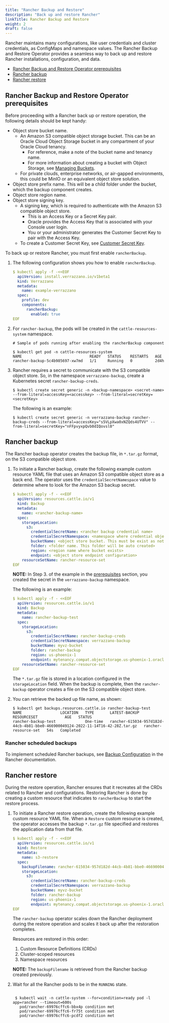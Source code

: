 ```yaml
---
title: "Rancher Backup and Restore"
description: "Back up and restore Rancher"
linkTitle: Rancher Backup and Restore
weight: 2
draft: false
---
```


Rancher maintains many configurations, like user credentials and cluster credentials, as ConfigMaps and namespace values. The Rancher
Backup and Restore Operator provides a seamless way to back up and restore Rancher installations, configuration, and data.

- [Rancher Backup and Restore Operator prerequisites](#rancher-backup-and-restore-operator-prerequisites)
- [Rancher backup](#rancher-backup)
- [Rancher restore](#rancher-restore)


## Rancher Backup and Restore Operator prerequisites

Before proceeding with a Rancher back up or restore operation, the following details should be kept handy:

- Object store bucket name.
    - An Amazon S3 compatible object storage bucket. This can be an Oracle Cloud Object Storage bucket in any compartment of your Oracle Cloud tenancy.
        - For reference, make a note of the bucket name and tenancy name.
        - For more information about creating a bucket with Object Storage, see [Managing Buckets](https://docs.oracle.com/en-us/iaas/Content/Object/Tasks/managingbuckets.htm).
    - For private clouds, enterprise networks, or air-gapped environments, this could be MinIO or an equivalent object store solution.
- Object store prefix name. This will be a child folder under the bucket, which the backup component creates.
- Object store region name.
- Object store signing key.
    - A signing key, which is required to authenticate with the Amazon S3 compatible object store.
        - This is an Access Key or a Secret Key pair.
        - Oracle provides the Access Key that is associated with your Console user login.
        - You or your administrator generates the Customer Secret Key to pair with the Access Key.
    - To create a Customer Secret Key, see [Customer Secret Key](https://docs.oracle.com/en-us/iaas/Content/Identity/Tasks/managingcredentials.htm#create-secret-key).


To back up or restore Rancher, you must first enable `rancherBackup`.

1. The following configuration shows you how to enable `rancherBackup`.

    ```yaml
    $ kubectl apply -f -<<EOF
      apiVersion: install.verrazzano.io/v1beta1
      kind: Verrazzano
      metadata:
        name: example-verrazzano
      spec:
        profile: dev
        components:    
          rancherBackup:
            enabled: true
    EOF
    ```

2. For `rancher-backup`, the pods will be created in the `cattle-resources-system` namespace.

    ```shell
    # Sample of pods running after enabling the rancherBackup component

    $ kubectl get pod -n cattle-resources-system
    NAME                              READY   STATUS    RESTARTS   AGE
    rancher-backup-5c4b985697-xw7md   1/1     Running   0          2d4h

    ```

3. Rancher requires a secret to communicate with the S3 compatible object store. So, in the namespace `verrazzano-backup`, create a Kubernetes secret `rancher-backup-creds`.

    ```shell
    $ kubectl create secret generic -n <backup-namespace> <secret-name> --from-literal=accessKey=<accesskey> --from-literal=secretKey=<secretKey>
    ```

    The following is an example:
    ```shell
    $ kubectl create secret generic -n verrazzano-backup rancher-backup-creds --from-literal=accessKey="s5VLpXwa0xNZQds4UTVV" --from-literal=secretKey="nFFpvyxpQvb0dIQovsl0"
    ```


## Rancher backup

The Rancher backup operator creates the backup file, in `*.tar.gz` format, on the S3 compatible object store.

1. To initiate a Rancher backup, create the following example custom resource YAML file that uses an Amazon S3 compatible object store as a back end.
   The operator uses the `credentialSecretNamespace` value to determine where to look for the Amazon S3 backup secret.

    ```yaml
    $ kubectl apply -f - <<EOF
      apiVersion: resources.cattle.io/v1
      kind: Backup
      metadata:
        name: <rancher-backup-name>
      spec:
        storageLocation:
          s3:
            credentialSecretName: <rancher backup credential name>
            credentialSecretNamespace: <namespace where credential object was created>
            bucketName: <object store bucket. This must be exist as noted in pre-requisites section>
            folder: <folder name. This folder will be auto created>
            region: <region name where bucket exists>
            endpoint: <object store endpoint configuration>
        resourceSetName: rancher-resource-set
    EOF
    ```

    **NOTE:** In Step 3. of the example in the [prerequisites](#rancher-backup-and-restore-operator-prerequisites) section, you created the secret in the `verrazzano-backup` namespace.

    The following is an example:

    ```yaml
    $ kubectl apply -f - <<EOF
      apiVersion: resources.cattle.io/v1
      kind: Backup
      metadata:
        name: rancher-backup-test
      spec:
        storageLocation:
          s3:
            credentialSecretName: rancher-backup-creds
            credentialSecretNamespace: verrazzano-backup
            bucketName: myvz-bucket
            folder: rancher-backup
            region: us-phoenix-1
            endpoint: mytenancy.compat.objectstorage.us-phoenix-1.oraclecloud.com
        resourceSetName: rancher-resource-set
    EOF
    ```

    The `*.tar.gz` file is stored in a location configured in the `storageLocation` field.
    When the backup is complete, then the `rancher-backup` operator creates a file on the S3 compatible object store.

2. You can retrieve the backed up file name, as shown:

    ```shell
    $ kubectl get backups.resources.cattle.io rancher-backup-test
    NAME                 LOCATION   TYPE       LATEST-BACKUP                                                                     RESOURCESET            AGE   STATUS
    rancher-backup-test             One-time   rancher-615034-957d182d-44cb-4b81-bbe0-466900049124-2022-11-14T16-42-28Z.tar.gz   rancher-resource-set   54s   Completed
    ```

### Rancher scheduled backups

To implement scheduled Rancher backups, see [Backup Configuration](https://rancher.com/docs/rancher/v2.5/en/backups/configuration/backup-config/) in the Rancher documentation.  


## Rancher restore

During the restore operation, Rancher ensures that it recreates all the CRDs related to Rancher and configurations.
Restoring Rancher is done by creating a custom resource that indicates to `rancherBackup` to start the restore process.

1. To initiate a Rancher restore operation, create the following example custom resource YAML file.
   When a `Restore` custom resource is created, the operator accesses the backup `*.tar.gz` file specified and restores the application data from that file.


   ```yaml
   $ kubectl apply -f - <<EOF
     apiVersion: resources.cattle.io/v1
     kind: Restore
     metadata:
       name: s3-restore
     spec:
       backupFilename: rancher-615034-957d182d-44cb-4b81-bbe0-466900049124-2022-11-14T16-42-28Z.tar.gz
       storageLocation:
         s3:
           credentialSecretName: rancher-backup-creds
           credentialSecretNamespace: verrazzano-backup
           bucketName: myvz-bucket
           folder: rancher-backup
           region: us-phoenix-1
           endpoint: mytenancy.compat.objectstorage.us-phoenix-1.oraclecloud.com
   EOF
   ```

   The `rancher-backup` operator scales down the Rancher deployment during the restore operation and scales it back up after the restoration completes.

   Resources are restored in this order:
   1. Custom Resource Definitions (CRDs)
   2. Cluster-scoped resources
   3. Namespace resources

   **NOTE:** The `backupFilename` is retrieved from the Rancher backup created previously.

2. Wait for all the Rancher pods to be in the `RUNNING` state.

   ```shell

    $ kubectl wait -n cattle-system --for=condition=ready pod -l app=rancher --timeout=600s
      pod/rancher-69976cffc6-bbx4p condition met
      pod/rancher-69976cffc6-fr75t condition met
      pod/rancher-69976cffc6-pcdf2 condition met
    ```
